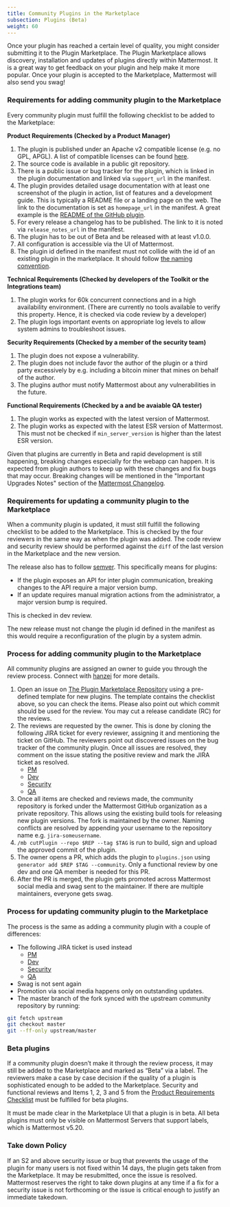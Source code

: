 ```yaml
---
title: Community Plugins in the Marketplace
subsection: Plugins (Beta)
weight: 60
---
```


Once your plugin has reached a certain level of quality, you might consider submitting it to the Plugin Marketplace. The Plugin Marketplace allows discovery, installation and updates of plugins directly within Mattermost. It is a great way to get feedback on your plugin and help make it more popular. Once your plugin is accepted to the Marketplace, Mattermost will also send you swag!

### Requirements for adding community plugin to the Marketplace
Every community plugin must fulfill the following checklist to be added to the Marketplace:

**Product Requirements (Checked by a Product Manager)**

1. The plugin is published under an Apache v2 compatible license (e.g. no GPL, APGL). A list of compatible licenses can be found [here](https://apache.org/legal/resolved.html#category-a).
2. The source code is available in a public git repository.
3. There is a public issue or bug tracker for the plugin, which is linked in the plugin documentation and linked via `support_url` in the manifest.
4. The plugin provides detailed usage documentation with at least one screenshot of the plugin in action, list of features and a development guide. This is typically a README file or a landing page on the web. The link to the documentation is set as `homepage_url` in the manifest. A great example is the [README of the GitHub plugin](https://github.com/mattermost/mattermost-plugin-github/blob/master/README.md).
5. For every release a changelog has to be published. The link to it is noted via `release_notes_url` in the manifest.
6. The plugin has to be out of Beta and be released with at least v1.0.0.
7. All configuration is accessible via the UI of Mattermost.
8. The plugin id defined in the manifest must not collide with the id of an existing plugin in the marketplace. It should follow [the naming convention](https://developers.mattermost.com/extend/plugins/manifest-reference/#id).

**Technical Requirements (Checked by developers of the Toolkit or the Integrations team)**

1. The plugin works for 60k concurrent connections and in a high availability environment. (There are currently no tools available to verify this property. Hence, it is checked via code review by a developer)
2. The plugin logs important events on appropriate log levels to allow system admins to troubleshoot issues.

**Security Requirements (Checked by a member of the security team)**

1. The plugin does not expose a vulnerability.
2. The plugin does not include favor the author of the plugin or a third party excessively by e.g. including a bitcoin miner that mines on behalf of the author.
3. The plugins author must notify Mattermost about any vulnerabilities in the future.

**Functional Requirements (Checked by a and be avaiable  QA tester)**

1. The plugin works as expected with the latest version of Mattermost.
2. The plugin works as expected with the latest ESR version of Mattermost. This must not be checked if `min_server_version` is higher than the latest ESR version.

Given that plugins are currently in Beta and rapid development is still happening, breaking changes especially for the webapp can happen. It is expected from plugin authors to keep up with these changes and fix bugs that may occur. Breaking changes will be mentioned in the "Important Upgrades Notes" section of the [Mattermost Changelog](https://docs.mattermost.com/administration/changelog.html).

### Requirements for updating a community plugin to the Marketplace
When a community plugin is updated, it must still fulfill the following checklist to be added to the Marketplace. This is checked by the four reviewers in the same way as when the plugin was added. The code review and security review should be performed against the `diff` of the last version in the Marketplace and the new version.

The release also has to follow [semver](https://semver.org/). This specifically means for plugins:

* If the plugin exposes an API for inter plugin communication, breaking changes to the API require a major version bump.
* If an update requires manual migration actions from the administrator, a major version bump is required.

This is checked in dev review.

The new release must not change the plugin id defined in the manifest as this would require a reconfiguration of the plugin by a system admin.

### Process for adding community plugin to the Marketplace
All community plugins are assigned an owner to guide you through the review process. Connect with [hanzei](https://github.com/hanzei) for more details.

1. Open an issue on [The Plugin Marketplace Repository](https://github.com/hanzei/plugin-test/issues/new/choose) using a pre-defined template for new plugins. The template contains the checklist above, so you can check the items. Please also point out which commit should be used for the review. You may cut a release candidate (RC) for the reviews.
2. The reviews are requested by the owner. This is done by cloning the following JIRA ticket for every reviewer, assigning it and mentioning the ticket on GitHub. The reviewers point out discovered issues on the bug tracker of the community plugin. Once all issues are resolved, they comment on the issue stating the positive review and mark the JIRA ticket as resolved.
    - [PM](https://mattermost.atlassian.net/browse/MM-22224)
    - [Dev](https://mattermost.atlassian.net/browse/MM-22221)
    - [Security](https://mattermost.atlassian.net/browse/MM-22225)
    - [QA](https://mattermost.atlassian.net/browse/MM-22223)
3. Once all items are checked and reviews made, the community repository is forked under the Mattermost GitHub organization as a private repository. This allows using the existing build tools for releasing new plugin versions. The fork is maintained by the owner. Naming conflicts are resolved by appending your username to the repository name e.g. `jira-someusername`.
4. `/mb cutPlugin --repo $REP --tag $TAG` is run to build, sign and upload the approved commit of the plugin.
5. The owner opens a PR, which adds the plugin to `plugins.json` using `generator add $REP $TAG --community`. Only a functional review by one dev and one QA member is needed for this PR.
6. After the PR is merged, the plugin gets promoted across Mattermost social media and swag sent to the maintainer. If there are multiple maintainers, everyone gets swag.

### Process for updating community plugin to the Marketplace
The process is the same as adding a community plugin with a couple of differences:
- The following JIRA ticket is used instead
    - [PM](https://mattermost.atlassian.net/browse/MM-22228)
    - [Dev](https://mattermost.atlassian.net/browse/MM-22222)
    - [Security](https://mattermost.atlassian.net/browse/MM-22226)
    - [QA](https://mattermost.atlassian.net/browse/MM-22227)
- Swag is not sent again
- Promotion via social media happens only on outstanding updates.
- The master branch of the fork synced with the upstream community repository by running:

```sh
git fetch upstream
git checkout master
git --ff-only upstream/master
```

### Beta plugins
If a community plugin doesn’t make it through the review process, it may still be added to the Marketplace and marked as “Beta” via a label. The reviewers make a case by case decision if the quality of a plugin is sophisticated enough to be added to the Marketplace. Security and functional reviews and Items 1, 2, 3 and 5 from the [Product Requirements Checklist](#requirements-for-adding-community-plugin-to-the-marketplace) must be fulfilled for beta plugins.

It must be made clear in the Marketplace UI that a plugin is in beta. All beta plugins must only be visible on Mattermost Servers that support labels, which is Mattermost v5.20.

### Take down Policy
If an S2 and above security issue or bug that prevents the usage of the plugin for many users is not fixed within 14 days, the plugin gets taken from the Marketplace. It may be resubmitted, once the issue is resolved. Mattermost reserves the right to take down plugins at any time if a fix for a security issue is not forthcoming or the issue is critical enough to justify an immediate takedown.
